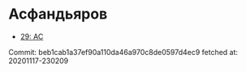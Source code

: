 # Асфандьяров
- [29: AC](29.md)

Commit: beb1cab1a37ef90a110da46a970c8de0597d4ec9
 fetched at: 20201117-230209
